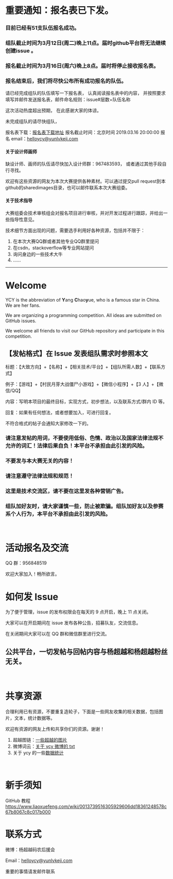 # 重要通知：报名表已下发。

### 目前已经有51支队伍报名成功。
### 组队截止时间为3月12日(周二)晚上11点。届时github平台将无法继续创建issue 。
### 报名截止时间为3月16日(周六)晚上8点。届时将停止接收报名表。
### 报名结束后，我们将尽快公布所有成功报名的队伍。

请已经完成组队的队伍填写一下报名表，
认真阅读报名表中的内容，
并按照要求填写并邮件发送报名表，邮件命名规则：issue#层数+队伍名称

这次活动热度超出预期，
在此感谢大家的体谅。

未完成组队的请尽快组队，

报名表下载：[报名表下载地址](https://github.com/ccyyycy/ycy/blob/master/超越杯编程大赛报名立项表0309-v3.xlsx)
报名截止时间：北京时间 2019.03.16 20:00:00
报名 email：helloycy@yunlvkeji.com

#### 关于设计师画师
缺设计师、画师的队伍请尽快加入设计师群：967483593，
或者通过其他手段自行寻找。

欢迎有这些资源的网友为本次大赛提供各种素材。可以通过提交pull request到本github的sharedimages目录，也可以邮件联系本次大赛组委。

#### 关于技术指导

大赛组委会技术审核组会对报名项目进行审核，并对开发过程进行跟踪，并给出一些指导性意见。

技术细节方面出现的问题，需要选手利用好各种资源，包括并不限于：
1. 在本次大赛QQ群或者其他专业QQ群里提问
1. 在csdn，stackoverflow等专业网站提问
1. 询问身边的一些技术大牛
1. ......

----

# Welcome

YCY is the abbreviation of **Y**ang **C**hao**y**ue, who is a famous star in China. We are her fans.

We are organizing a programming competition. All ideas are submitted on GitHub issues.

We welcome all friends to visit our GitHub repository and participate in this competition.

## 【发帖格式】在 Issue 发表组队需求时参照本文

标题：【大致方向】+【名称】+【相关技术/平台】+【组队所需人数】+【联系方式】

例子：【游戏】+【村民月芽大战僵尸小游戏】+【微信小程序】+【3 人】+【微信/QQ】

内容：写明本项目的最终目标，实现方式，初步想法，以及联系方式/群内 ID 等。

回复：如果有任何想法，或者想要加入，可进行回复。

不符合格式的帖子会通知大家修改一下的。

### 请注意发帖的用词，不要使用低俗、色情、政治以及国家法律法规不允许的词汇！法律后果自负！本平台不承担由此引发的风险。

### 不要发与本大赛无关的内容！

### 请注意遵守法律法规和规范！

### 这里是技术交流区，请不要在这里发各种营销广告。

### 组队加好友时，请大家谨慎一些，防止被欺骗。组队加好友以及参赛系个人行为，本平台不承担由此引发的风险。

<br/>

# 活动报名及交流

QQ 群：956848519

欢迎大家加入！畅所欲言。

# 如何发 Issue

为了便于管理，issue 的发布权限会在每天的 9 点开启，晚上 11 点关闭。

大家可以在开启期间在 issue 发布各种公告，招募队友，交流信息。

在关闭期间大家可以在 QQ 群和微信群里进行交流。

## 公共平台，一切发帖与回帖内容与杨超越和杨超越粉丝无关。

<br/>

# 共享资源

合理利用已有资源，不要重复造轮子，下面是一些网友收集的相关数据，包括图片，文本，统计数据等。

欢迎有资源的网友上传和共享你们的资源。谢谢！

1. 超越图链：[一些超越的图片](https://github.com/ccyyycy/ycy/blob/master/%E8%B6%85%E8%B6%8A%E5%9B%BE%E5%8C%85%E9%93%BE%E6%8E%A5%EF%BC%88%E5%B7%B2%E6%9B%B4%E6%96%B0%EF%BC%89)
1. 微博词云：[关于 ycy 微博的 txt](https://github.com/ccyyycy/ycy/blob/master/%E8%B6%85%E8%B6%8A%E5%BE%AE%E5%8D%9A%E8%AF%8D%E4%BA%91)
1. 关于 ycy 的一些[数据统计](https://ycy.har01d.win/#/weibo) 

<br/>

# 新手须知

GitHub 教程 https://www.liaoxuefeng.com/wiki/0013739516305929606dd18361248578c67b8067c8c017b000


# 联系方式

微博：杨超越码农后援会

Email：helloycy@yunlvkeji.com

重要的事情请发邮件联系

